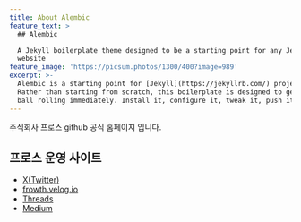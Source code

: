```yaml
---
title: About Alembic
feature_text: >
  ## Alembic

  A Jekyll boilerplate theme designed to be a starting point for any Jekyll
  website
feature_image: 'https://picsum.photos/1300/400?image=989'
excerpt: >-
  Alembic is a starting point for [Jekyll](https://jekyllrb.com/) projects.
  Rather than starting from scratch, this boilerplate is designed to get the
  ball rolling immediately. Install it, configure it, tweak it, push it.
---
```


주식회사 프로스 github 공식 홈페이지 입니다.

## 프로스 운영 사이트

- [X(Twitter)](https://x.com/frowth_official)
- [frowth.velog.io](https://velog.io/@frowth_official/posts)
- [Threads](https://www.threads.net/@frowth_official)
- [Medium](https://frowth.medium.com/)
